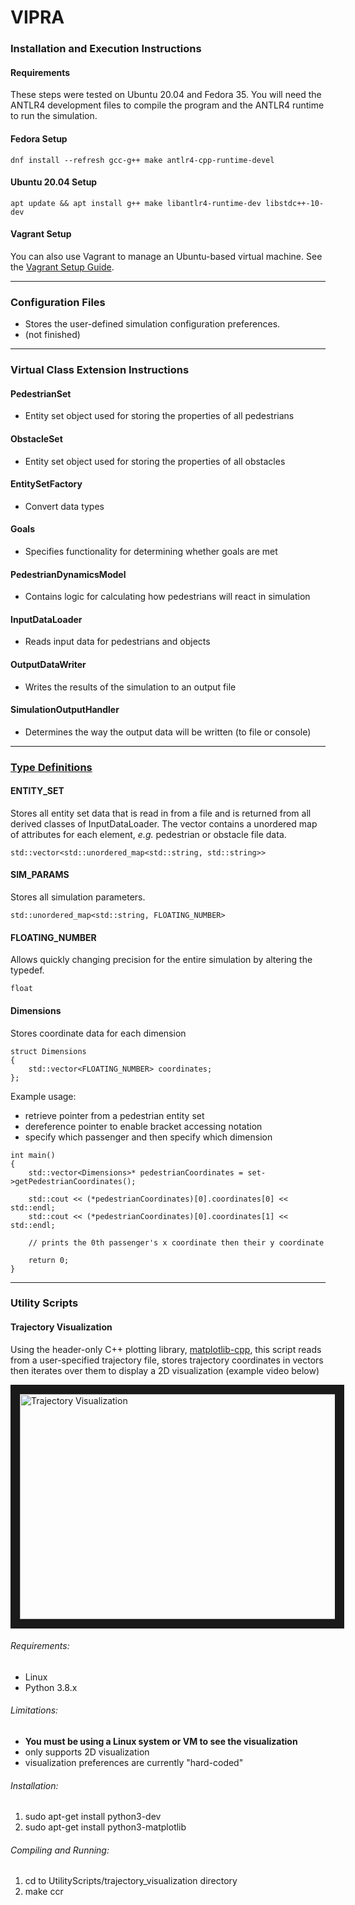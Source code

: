 # VIPRA

### Installation and Execution Instructions

#### Requirements

These steps were tested on Ubuntu 20.04 and Fedora 35. You will need the ANTLR4
development files to compile the program and the ANTLR4 runtime to run the
simulation.

#### Fedora Setup

```
dnf install --refresh gcc-g++ make antlr4-cpp-runtime-devel
```

#### Ubuntu 20.04 Setup

```
apt update && apt install g++ make libantlr4-runtime-dev libstdc++-10-dev
```

#### Vagrant Setup

You can also use Vagrant to manage an Ubuntu-based virtual machine. See the
[Vagrant Setup Guide](vagrant_setup_guide.md).

---
### Configuration Files
- Stores the user-defined simulation configuration preferences.
- (not finished)

---
### Virtual Class Extension Instructions



#### PedestrianSet
- Entity set object used for storing the properties of all pedestrians

#### ObstacleSet
- Entity set object used for storing the properties of all obstacles

#### EntitySetFactory
- Convert data types

#### Goals
- Specifies functionality for determining whether goals are met 

#### PedestrianDynamicsModel
- Contains logic for calculating how pedestrians will react in simulation

#### InputDataLoader
- Reads input data for pedestrians and objects

#### OutputDataWriter
- Writes the results of the simulation to an output file

#### SimulationOutputHandler
- Determines the way the output data will be written (to file or console)





---
### [Type Definitions](VIPRA/type_definitions.hpp)

#### ENTITY_SET
Stores all entity set data that is read in from a file and 
is returned from all derived classes of InputDataLoader. 
The vector contains a unordered map of attributes for each element, 
*e.g.* pedestrian or obstacle file data.
```
std::vector<std::unordered_map<std::string, std::string>>
```
#### SIM_PARAMS 
Stores all simulation parameters.
```
std::unordered_map<std::string, FLOATING_NUMBER>
```
#### FLOATING_NUMBER
Allows quickly changing precision for the entire
simulation by altering the typedef.
```
float
```
#### Dimensions
Stores coordinate data for each dimension 
```
struct Dimensions
{
    std::vector<FLOATING_NUMBER> coordinates;
};
```
Example usage:
- retrieve pointer from a pedestrian entity set
- dereference pointer to enable bracket accessing notation
- specify which passenger and then specify which dimension
```
int main()
{
	std::vector<Dimensions>* pedestrianCoordinates = set->getPedestrianCoordinates();		
	
	std::cout << (*pedestrianCoordinates)[0].coordinates[0] << std::endl;
	std::cout << (*pedestrianCoordinates)[0].coordinates[1] << std::endl;

	// prints the 0th passenger's x coordinate then their y coordinate

	return 0;
}
```




---
### Utility Scripts

#### Trajectory Visualization

Using the header-only C++ plotting library, 
[matplotlib-cpp](https://github.com/lava/matplotlib-cpp),
this script reads from a user-specified trajectory file, 
stores trajectory coordinates in vectors then iterates over
them to display a 2D visualization (example video below)

<a href="http://www.youtube.com/watch?feature=player_embedded&v=twemPX9KuGk
" target="_blank"><img src="http://img.youtube.com/vi/twemPX9KuGk/0.jpg" 
alt="Trajectory Visualization" width="580" height="360" border="15" /></a>

###### Requirements:
- Linux
- Python 3.8.x
###### Limitations: 
- **You must be using a Linux system or VM to see the visualization**
- only supports 2D visualization 
- visualization preferences are currently "hard-coded"
###### Installation:
1. sudo apt-get install python3-dev
2. sudo apt-get install python3-matplotlib
###### Compiling and Running:
1. cd to UtilityScripts/trajectory_visualization directory
2. make ccr
